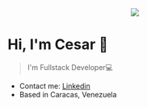 <div id="header" align="center">
  <img src="https://github.com/CesarGorge/CesarGorge/assets/84981857/52a4f322-1500-4f96-b280-1f63ff07de07
" />
</div>
<div>
<h1> Hi, I'm Cesar 👋  </h1>
  <blockquote><p>I'm Fullstack Developer💻  </p></blockquote>
</div>
<ul>
  <li>Contact me: 
    <a href="https://www.linkedin.com/in/cesar-gorge-a53819236/="> 
     Linkedin
    </a> 
  </li>
  <li>Based in Caracas, Venezuela </li>
</ul>
